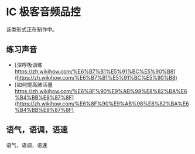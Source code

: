 # IC 极客音频品控

该类形式正在制作中。

## 练习声音

* [深呼吸训练 https://zh.wikihow.com/%E6%B7%B1%E5%91%BC%E5%90%B8](https://zh.wikihow.com/%E6%B7%B1%E5%91%BC%E5%90%B8)
* [如何提高肺活量 https://zh.wikihow.com/%E6%8F%90%E9%AB%98%E8%82%BA%E6%B4%BB%E9%87%8F](https://zh.wikihow.com/%E6%8F%90%E9%AB%98%E8%82%BA%E6%B4%BB%E9%87%8F)

## 语气，语调，语速

语气，语调，语速

